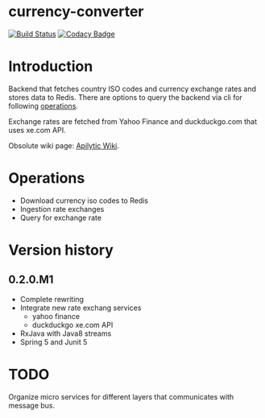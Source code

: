 currency-converter
===================

[![Build Status](https://travis-ci.org/Apilytic/currency-converter.svg?branch=master)](https://travis-ci.org/Apilytic/currency-converter)
[![Codacy Badge](https://api.codacy.com/project/badge/Grade/7633098308134afeb2a0a7c15050528f?branch=master)](https://www.codacy.com/app/gogoluxecs/currency-converter?utm_source=github.com&amp;utm_medium=referral&amp;utm_content=apilytic/currency-converter&amp;utm_campaign=Badge_Grade)

# Introduction

Backend that fetches country ISO codes and currency exchange rates and stores data to Redis.
There are options to query the backend via cli for following [operations](#Operations).

Exchange rates are fetched from Yahoo Finance and duckduckgo.com that uses xe.com API.

Obsolute wiki page: [Apilytic Wiki][].

# Operations

* Download currency iso codes to Redis
* Ingestion rate exchanges
* Query for exchange rate

# Version history

## 0.2.0.M1

* Complete rewriting
* Integrate new rate exchang services
  * yahoo finance
  * duckduckgo xe.com API
* RxJava with Java8 streams
* Spring 5 and Junit 5

# TODO

Organize micro services for different layers that communicates with message bus.

[Apilytic Wiki]: https://github.com/Apilytic/currency-converter/wiki
